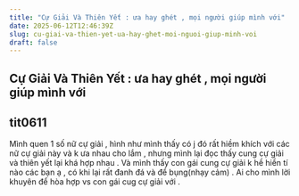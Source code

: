 ```yaml
---
title: "Cự Giải Và Thiên Yết : ưa hay ghét , mọi người giúp mình với"
date: 2025-06-12T12:46:39Z
slug: cu-giai-va-thien-yet-ua-hay-ghet-moi-nguoi-giup-minh-voi
draft: false
---
```


## Cự Giải Và Thiên Yết : ưa hay ghét , mọi người giúp mình với

## tit0611

Mình quen 1 số nữ cự giải ,   hình như mình thấy có j đó rất hiềm khích với các nữ cự giải này và k ưa nhau cho lắm , nhưng mình lại đọc thấy cung cự giải và thiên yết lại khá hợp nhau . Và mình thấy con gái cung cự giải k hề hiền tí nào các bạn ạ  , có khi lại rất đanh đá và để bụng(nhạy cảm) . Ai cho mình lời khuyên để hòa hợp vs con gái cug cự giải với  .
